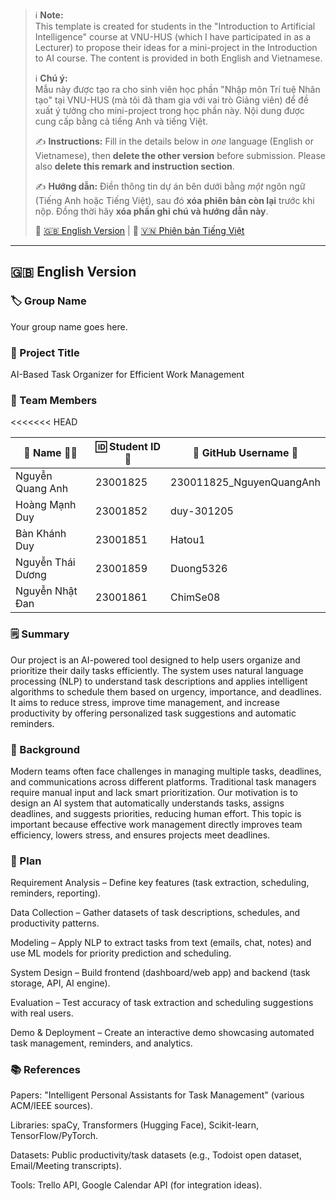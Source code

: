 > ℹ️ **Note:**  
> This template is created for students in the "Introduction to Artificial Intelligence" course at VNU-HUS (which I have participated in as a Lecturer) to propose their ideas for a mini-project in the Introduction to AI course. The content is provided in both English and Vietnamese.
>
> ℹ️ **Chú ý:**  
> Mẫu này được tạo ra cho sinh viên học phần "Nhập môn Trí tuệ Nhân tạo" tại VNU-HUS (mà tôi đã tham gia với vai trò Giảng viên) để đề xuất ý tưởng cho mini-project trong học phần này. Nội dung được cung cấp bằng cả tiếng Anh và tiếng Việt.
>
> ✍️ **Instructions:** Fill in the details below in _one_ language (English or Vietnamese), then **delete the other version** before submission. Please also **delete this remark and instruction section**.
>
> ✍️ **Hướng dẫn:** Điền thông tin dự án bên dưới bằng _một_ ngôn ngữ (Tiếng Anh hoặc Tiếng Việt), sau đó **xóa phiên bản còn lại** trước khi nộp. Đồng thời hãy **xóa phần ghi chú và hướng dẫn này**.
>
> 🔗 [🇬🇧 English Version](#-english-version) | 🔗 [🇻🇳 Phiên bản Tiếng Việt](#-phiên-bản-tiếng-việt)

---

## 🇬🇧 English Version

### 🏷️ Group Name

Your group name goes here.

### 📝 Project Title

AI-Based Task Organizer for Efficient Work Management

### 👥 Team Members

<<<<<<< HEAD

| 👤 Name 🧑‍🎓      | 🆔 Student ID 🧾   | 🐙 GitHub Username 🔗   |
| ---------------- | ------------------- | ------------------------ |
| Nguyễn Quang Anh | 23001825            | 230011825_NguyenQuangAnh |
| Hoàng Mạnh Duy   | 23001852            | duy-301205               |
| Bàn Khánh Duy    | 23001851            | Hatou1                   |
| Nguyễn Thái Dương| 23001859            | Duong5326                |
| Nguyễn Nhật Đan  | 23001861            | ChimSe08                 |
### 🗒️ Summary

Our project is an AI-powered tool designed to help users organize and prioritize their daily tasks efficiently. The system uses natural language processing (NLP) to understand task descriptions and applies intelligent algorithms to schedule them based on urgency, importance, and deadlines. It aims to reduce stress, improve time management, and increase productivity by offering personalized task suggestions and automatic reminders.

### 🎯 Background

Modern teams often face challenges in managing multiple tasks, deadlines, and communications across different platforms. Traditional task managers require manual input and lack smart prioritization. Our motivation is to design an AI system that automatically understands tasks, assigns deadlines, and suggests priorities, reducing human effort. This topic is important because effective work management directly improves team efficiency, lowers stress, and ensures projects meet deadlines.

### 🚀 Plan

Requirement Analysis – Define key features (task extraction, scheduling, reminders, reporting).

Data Collection – Gather datasets of task descriptions, schedules, and productivity patterns.

Modeling – Apply NLP to extract tasks from text (emails, chat, notes) and use ML models for priority prediction and scheduling.

System Design – Build frontend (dashboard/web app) and backend (task storage, API, AI engine).

Evaluation – Test accuracy of task extraction and scheduling suggestions with real users.

Demo & Deployment – Create an interactive demo showcasing automated task management, reminders, and analytics.

### 📚 References

Papers: "Intelligent Personal Assistants for Task Management" (various ACM/IEEE sources).

Libraries: spaCy, Transformers (Hugging Face), Scikit-learn, TensorFlow/PyTorch.

Datasets: Public productivity/task datasets (e.g., Todoist open dataset, Email/Meeting transcripts).

Tools: Trello API, Google Calendar API (for integration ideas).
